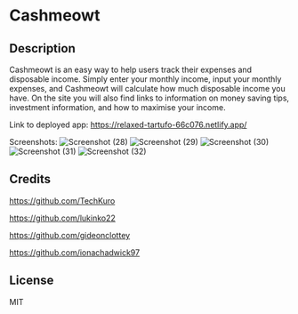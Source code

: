 # Cashmeowt

## Description 

Cashmeowt is an easy way to help users track their expenses and disposable income. Simply enter your monthly income, input your monthly expenses, and Cashmeowt will calculate how much disposable income you have. On the site you will also find links to information on money saving tips, investment information, and how to maximise your income.

Link to deployed app: https://relaxed-tartufo-66c076.netlify.app/

Screenshots: ![Screenshot (28)](https://user-images.githubusercontent.com/117356506/227235485-766d31dd-1f60-4447-bb4d-dd5becae711c.png)
![Screenshot (29)](https://user-images.githubusercontent.com/117356506/227235754-d8b7102a-f3d5-4bfe-b614-fee612966594.png)
![Screenshot (30)](https://user-images.githubusercontent.com/117356506/227235778-1b364b5e-7dd3-437d-96e0-f5ab8d7286bc.png)
![Screenshot (31)](https://user-images.githubusercontent.com/117356506/227235757-ef0c274f-dbda-4abb-adb2-b97b97df2932.png)
![Screenshot (32)](https://user-images.githubusercontent.com/117356506/227235777-baf0abee-674c-40c1-a2da-9c93eac85afa.png)



## Credits

https://github.com/TechKuro

https://github.com/lukinko22

https://github.com/gideonclottey

https://github.com/ionachadwick97


## License

MIT
